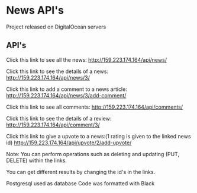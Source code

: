 
# News API's

Project released on DigitalOcean servers

## API's

Click this link to see all the news: http://159.223.174.164/api/news/

Click this link to see the details of a news: http://159.223.174.164/api/news/3/

Click this link to add a comment to a news article: http://159.223.174.164/api/news/3/add-comment/

Click this link to see all comments: http://159.223.174.164/api/comments/

Click this link to see the details of a review: http://159.223.174.164/api/comment/3/

Click this link to give a upvote to a news:(1 rating is given to the linked news id) http://159.223.174.164/api/upvote/2/add-upvote/


Note: You can perform operations such as deleting and updating (PUT, DELETE) within the links.

You can get different results by changing the id's in the links.

Postgresql used as database
Code was formatted with Black
